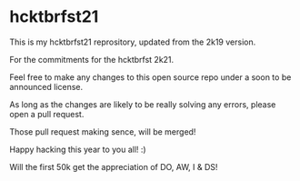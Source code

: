 # hcktbrfst21

This is my hcktbrfst21 reprository, updated from the 2k19 version.

For the commitments for the hcktbrfst 2k21.

Feel free to make any changes to this open source repo under a soon to be announced license.

As long as the changes are likely to be really solving any errors, please open a pull request.

Those pull request making sence, will be merged!

Happy hacking this year to you all! :)

Will the first 50k get the appreciation of DO, AW, I & DS!
